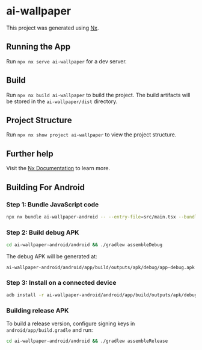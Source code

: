 # ai-wallpaper

This project was generated using [Nx](https://nx.dev).

## Running the App

Run `npx nx serve ai-wallpaper` for a dev server.

## Build

Run `npx nx build ai-wallpaper` to build the project. The build artifacts will be stored in the `ai-wallpaper/dist` directory.

## Project Structure

Run `npx nx show project ai-wallpaper` to view the project structure.

## Further help

Visit the [Nx Documentation](https://nx.dev/getting-started/intro) to learn more.

## Building For Android

### Step 1: Bundle JavaScript code

```bash
npx nx bundle ai-wallpaper-android -- --entry-file=src/main.tsx --bundle-output=./android/app/src/main/assets/index.android.bundle --platform=android --dev=false
```

### Step 2: Build debug APK

```bash
cd ai-wallpaper-android/android && ./gradlew assembleDebug
```

The debug APK will be generated at:

```
ai-wallpaper-android/android/app/build/outputs/apk/debug/app-debug.apk
```

### Step 3: Install on a connected device

```bash
adb install -r ai-wallpaper-android/android/app/build/outputs/apk/debug/app-debug.apk
```

### Building release APK

To build a release version, configure signing keys in `android/app/build.gradle` and run:

```bash
cd ai-wallpaper-android/android && ./gradlew assembleRelease
```
